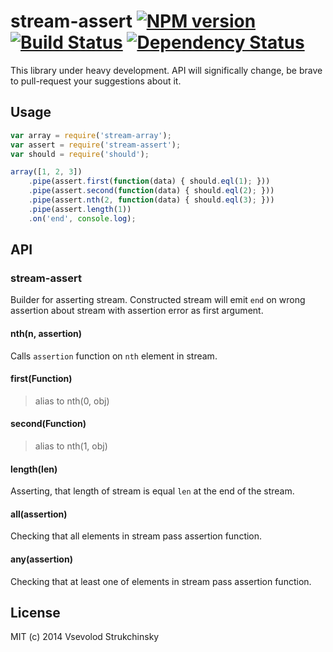 # stream-assert [![NPM version][npm-image]][npm-url] [![Build Status][travis-image]][travis-url] [![Dependency Status][depstat-image]][depstat-url]

This library under heavy development. API will significally change, be brave to pull-request your suggestions about it.

## Usage

```js
var array = require('stream-array');
var assert = require('stream-assert');
var should = require('should');

array([1, 2, 3])
	.pipe(assert.first(function(data) { should.eql(1); }))
	.pipe(assert.second(function(data) { should.eql(2); }))
	.pipe(assert.nth(2, function(data) { should.eql(3); }))
	.pipe(assert.length(1))
	.on('end', console.log);
```

## API

### stream-assert

Builder for asserting stream. Constructed stream will emit `end` on wrong assertion about stream with assertion error as first argument.

#### nth(n, assertion)

Calls `assertion` function on `nth` element in stream.

#### first(Function)
> alias to nth(0, obj)

#### second(Function)
> alias to nth(1, obj)

#### length(len)

Asserting, that length of stream is equal `len` at the end of the stream.

#### all(assertion)

Checking that all elements in stream pass assertion function.

#### any(assertion)

Checking that at least one of elements in stream pass assertion function.

## License

MIT (c) 2014 Vsevolod Strukchinsky

[npm-url]: https://npmjs.org/package/stream-assert
[npm-image]: https://badge.fury.io/js/stream-assert.png

[travis-url]: http://travis-ci.org/floatdrop/stream-assert
[travis-image]: https://travis-ci.org/floatdrop/stream-assert.png?branch=master

[depstat-url]: https://david-dm.org/floatdrop/stream-assert
[depstat-image]: https://david-dm.org/floatdrop/stream-assert.png?theme=shields.io
